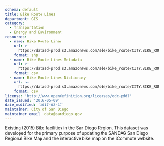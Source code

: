 ```yaml
---
schema: default
title: Bike Route Lines
department: GIS
category:
  - Transportation
  - Energy and Environment
resources:
  - name: Bike Route Lines
    url: >-
      https://datasd-prod.s3.amazonaws.com/sde/bike_route/CITY.BIKE_ROUTE_datasd.zip
    format: shp
  - name: Bike Route Lines Metadata
    url: >-
      https://datasd-prod.s3.amazonaws.com/sde/bike_route/CITY.BIKE_ROUTE_metadata_datasd.csv
    format: csv
  - name: Bike Route Lines Dictionary
    url: >-
      https://datasd-prod.s3.amazonaws.com/sde/bike_route/CITY.BIKE_ROUTE_dictionary_datasd.csv
    format: csv
license: 'http://www.opendefinition.org/licenses/odc-pddl'
date_issued: '2016-05-09'
date_modified: '2017-02-17'
maintainer: City of San Diego
maintainer_email: data@sandiego.gov
---
```

Existing (2015) Bike facilities in the San Diego Region. This dataset was
developed for the primary purpose of updating the SANDAG San Diego Regional
Bike Map and the interactive bike map on the iCommute website.
